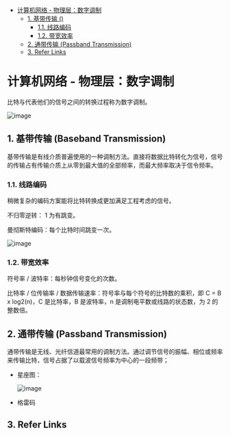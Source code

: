 - [计算机网络 - 物理层：数字调制](#计算机网络---物理层数字调制)
  - [1. 基带传输 ()](#1-基带传输-)
    - [1.1. 线路编码](#11-线路编码)
    - [1.2. 带宽效率](#12-带宽效率)
  - [2. 通带传输 (Passband Transmission)](#2-通带传输-passband-transmission)
  - [3. Refer Links](#3-refer-links)

# 计算机网络 - 物理层：数字调制

比特与代表他们的信号之间的转换过程称为数字调制。

![image](http://img.cdn.firejq.com/jpg/2018/6/10/8eae766465aa78e05d27743f1c1be8cc.jpg)

## 1. 基带传输 (Baseband Transmission)

基带传输是有线介质普遍使用的一种调制方法。直接将数据比特转化为信号，信号的传输占有传输介质上从零到最大值的全部频率，而最大频率取决于信令频率。

### 1.1. 线路编码

稍微复杂的编码方案能将比特转换成更加满足工程考虑的信号。

不归零逆转： 1 为有跳变。

曼彻斯特编码：每个比特时间跳变一次。

![image](http://img.cdn.firejq.com/jpg/2018/6/10/435ae6834d7a291d2b5c2467eeb8376a.jpg)

### 1.2. 带宽效率

符号率 / 波特率：每秒钟信号变化的次数。

比特率 / 位传输率 / 数据传输速率：符号率与每个符号的比特数的乘积，即 C = B x log2(n)，C 是比特率，B 是波特率，n 是调制电平数或线路的状态数，为 2 的整数倍。

## 2. 通带传输 (Passband Transmission)

通带传输是无线、光纤信道最常用的调制方法。通过调节信号的振幅、相位或频率来传输比特，信号占据了以载波信号频率为中心的一段频带；

- 星座图：

  ![image](http://img.cdn.firejq.com/jpg/2018/6/10/da18cbaea56f8b57e4c8fb2bc10c79ba.jpg)

- 格雷码

## 3. Refer Links
